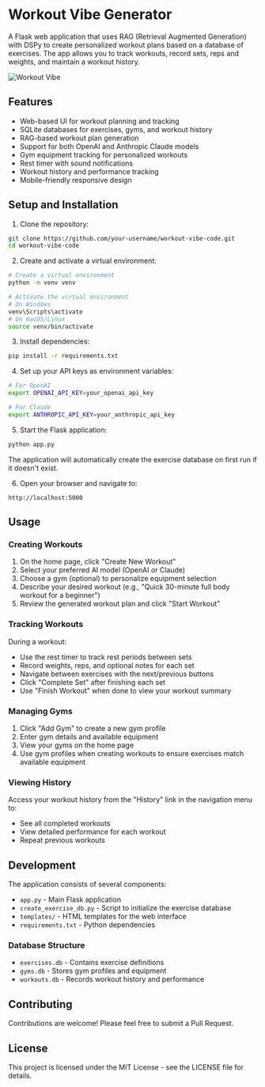 # Workout Vibe Generator

A Flask web application that uses RAG (Retrieval Augmented Generation) with DSPy to create personalized workout plans based on a database of exercises. The app allows you to track workouts, record sets, reps and weights, and maintain a workout history.

![Workout Vibe](https://github.com/anthropics/workout-vibe-code/raw/main/screenshot.png)

## Features

- Web-based UI for workout planning and tracking
- SQLite databases for exercises, gyms, and workout history
- RAG-based workout plan generation
- Support for both OpenAI and Anthropic Claude models
- Gym equipment tracking for personalized workouts
- Rest timer with sound notifications
- Workout history and performance tracking
- Mobile-friendly responsive design

## Setup and Installation

1. Clone the repository:
```bash
git clone https://github.com/your-username/workout-vibe-code.git
cd workout-vibe-code
```

2. Create and activate a virtual environment:
```bash
# Create a virtual environment
python -m venv venv

# Activate the virtual environment
# On Windows
venv\Scripts\activate
# On macOS/Linux
source venv/bin/activate
```

3. Install dependencies:
```bash
pip install -r requirements.txt
```

4. Set up your API keys as environment variables:
```bash
# For OpenAI
export OPENAI_API_KEY=your_openai_api_key

# For Claude
export ANTHROPIC_API_KEY=your_anthropic_api_key
```

5. Start the Flask application:
```bash
python app.py
```

The application will automatically create the exercise database on first run if it doesn't exist.

6. Open your browser and navigate to:
```
http://localhost:5000
```

## Usage

### Creating Workouts

1. On the home page, click "Create New Workout"
2. Select your preferred AI model (OpenAI or Claude)
3. Choose a gym (optional) to personalize equipment selection
4. Describe your desired workout (e.g., "Quick 30-minute full body workout for a beginner")
5. Review the generated workout plan and click "Start Workout"

### Tracking Workouts

During a workout:
- Use the rest timer to track rest periods between sets
- Record weights, reps, and optional notes for each set
- Navigate between exercises with the next/previous buttons
- Click "Complete Set" after finishing each set
- Use "Finish Workout" when done to view your workout summary

### Managing Gyms

1. Click "Add Gym" to create a new gym profile
2. Enter gym details and available equipment
3. View your gyms on the home page
4. Use gym profiles when creating workouts to ensure exercises match available equipment

### Viewing History

Access your workout history from the "History" link in the navigation menu to:
- See all completed workouts
- View detailed performance for each workout
- Repeat previous workouts

## Development

The application consists of several components:

- `app.py` - Main Flask application
- `create_exercise_db.py` - Script to initialize the exercise database
- `templates/` - HTML templates for the web interface
- `requirements.txt` - Python dependencies

### Database Structure

- `exercises.db` - Contains exercise definitions
- `gyms.db` - Stores gym profiles and equipment
- `workouts.db` - Records workout history and performance

## Contributing

Contributions are welcome! Please feel free to submit a Pull Request.

## License

This project is licensed under the MIT License - see the LICENSE file for details.
